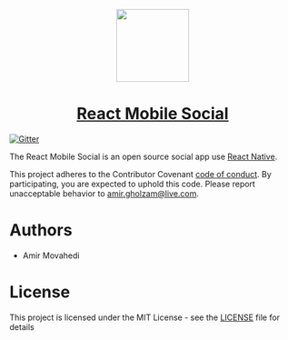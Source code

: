 <!-- Logo -->
<p align="center">
  <a href="https://github.com/Qolzam/react-mobile-social">
    <img height="128" width="128" src="https://raw.githubusercontent.com/Qolzam/react-social-network/master/docs/app/logo.png">
  </a>
</p>
<!-- Name -->
<h1 align="center">
  <a href="https://github.com/Qolzam/react-social-network">React Mobile Social</a>
</h1>

[![Gitter](https://badges.gitter.im/react-social-network/Lobby.svg)](https://gitter.im/react-social-network/Lobby?utm_source=badge&utm_medium=badge&utm_campaign=pr-badge&utm_content=badge)

The React Mobile Social is an open source social app use [React Native](https://facebook.github.io/react-native/).

This project adheres to the Contributor Covenant [code of conduct](https://github.com/Qolzam/react-mobile-social/blob/master/CODE_OF_CONDUCT.md).
By participating, you are expected to uphold this code. Please report unacceptable behavior to amir.gholzam@live.com.


 # Authors

  - Amir Movahedi

# License

This project is licensed under the MIT License - see the [LICENSE](https://github.com/Qolzam/react-mobile-social/blob/master/LICENSE) file for details
